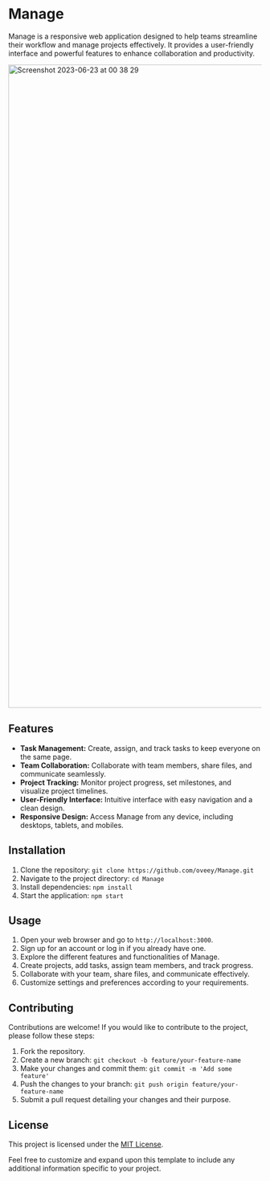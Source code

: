 # Manage

Manage is a responsive web application designed to help teams streamline their workflow and manage projects effectively. It provides a user-friendly interface and powerful features to enhance collaboration and productivity.

<img width="1280" alt="Screenshot 2023-06-23 at 00 38 29" src="https://github.com/oveey/Manage/assets/94080967/89bbc6ac-2835-4e10-b2c3-40c62fa6f2c0">

## Features

- **Task Management:** Create, assign, and track tasks to keep everyone on the same page.
- **Team Collaboration:** Collaborate with team members, share files, and communicate seamlessly.
- **Project Tracking:** Monitor project progress, set milestones, and visualize project timelines.
- **User-Friendly Interface:** Intuitive interface with easy navigation and a clean design.
- **Responsive Design:** Access Manage from any device, including desktops, tablets, and mobiles.

## Installation

1. Clone the repository: `git clone https://github.com/oveey/Manage.git`
2. Navigate to the project directory: `cd Manage`
3. Install dependencies: `npm install`
4. Start the application: `npm start`

## Usage

1. Open your web browser and go to `http://localhost:3000`.
2. Sign up for an account or log in if you already have one.
3. Explore the different features and functionalities of Manage.
4. Create projects, add tasks, assign team members, and track progress.
5. Collaborate with your team, share files, and communicate effectively.
6. Customize settings and preferences according to your requirements.

## Contributing

Contributions are welcome! If you would like to contribute to the project, please follow these steps:

1. Fork the repository.
2. Create a new branch: `git checkout -b feature/your-feature-name`
3. Make your changes and commit them: `git commit -m 'Add some feature'`
4. Push the changes to your branch: `git push origin feature/your-feature-name`
5. Submit a pull request detailing your changes and their purpose.

## License

This project is licensed under the [MIT License](LICENSE).

Feel free to customize and expand upon this template to include any additional information specific to your project.
